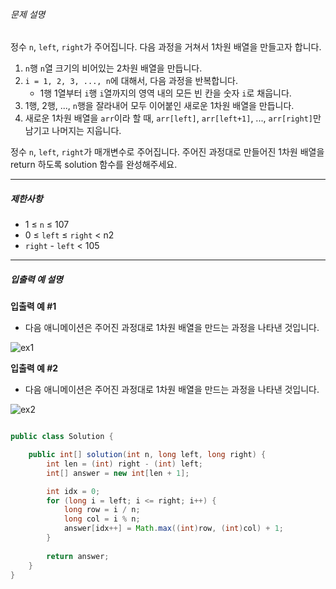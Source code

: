 




###### 문제 설명

정수 `n`, `left`, `right`가 주어집니다. 다음 과정을 거쳐서 1차원 배열을 만들고자 합니다.

1.  `n`행 `n`열 크기의 비어있는 2차원 배열을 만듭니다.
2.  `i = 1, 2, 3, ..., n`에 대해서, 다음 과정을 반복합니다.
    -   1행 1열부터 `i`행 `i`열까지의 영역 내의 모든 빈 칸을 숫자 `i`로 채웁니다.
3.  1행, 2행, ..., `n`행을 잘라내어 모두 이어붙인 새로운 1차원 배열을 만듭니다.
4.  새로운 1차원 배열을 `arr`이라 할 때, `arr[left]`, `arr[left+1]`, ..., `arr[right]`만 남기고 나머지는 지웁니다.

정수 `n`, `left`, `right`가 매개변수로 주어집니다. 주어진 과정대로 만들어진 1차원 배열을 return 하도록 solution 함수를 완성해주세요.

---

##### 제한사항

-   1 ≤ `n` ≤ 107
-   0 ≤ `left` ≤ `right` < n2
-   `right` - `left` < 105

---


##### 입출력 예 설명

**입출력 예 #1**

-   다음 애니메이션은 주어진 과정대로 1차원 배열을 만드는 과정을 나타낸 것입니다.

![ex1](https://grepp-programmers.s3.amazonaws.com/production/file_resource/103/FlattenedFills_ex1.gif)

**입출력 예 #2**

-   다음 애니메이션은 주어진 과정대로 1차원 배열을 만드는 과정을 나타낸 것입니다.

![ex2](https://grepp-programmers.s3.amazonaws.com/production/file_resource/104/FlattenedFills_ex2.gif)



```java

public class Solution {

    public int[] solution(int n, long left, long right) {
        int len = (int) right - (int) left;
        int[] answer = new int[len + 1];

        int idx = 0;
        for (long i = left; i <= right; i++) {
            long row = i / n;
            long col = i % n;
            answer[idx++] = Math.max((int)row, (int)col) + 1;
        }
        
        return answer;
    }
}

```